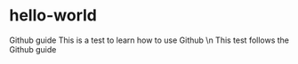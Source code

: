 # hello-world
Github guide
This is a test to learn how to use Github \n
This test follows the Github guide

